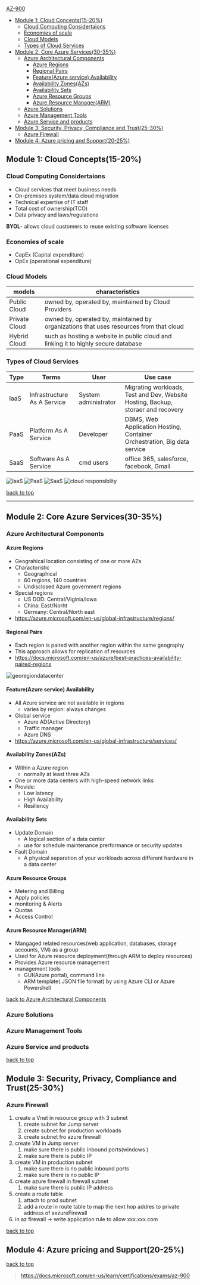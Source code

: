 [AZ-900](#top)

- [Module 1: Cloud Concepts(15-20%)](#module-1-cloud-concepts15-20)
  - [Cloud Computing Considertaions](#cloud-computing-considertaions)
  - [Economies of scale](#economies-of-scale)
  - [Cloud Models](#cloud-models)
  - [Types of Cloud Services](#types-of-cloud-services)
- [Module 2: Core Azure Services(30-35%)](#module-2-core-azure-services30-35)
  - [Azure Architectural Components](#azure-architectural-components)
    - [Azure Regions](#azure-regions)
    - [Regional Pairs](#regional-pairs)
    - [Feature(Azure service) Availability](#featureazure-service-availability)
    - [Availability Zones(AZs)](#availability-zonesazs)
    - [Availability Sets](#availability-sets)
    - [Azure Resource Groups](#azure-resource-groups)
    - [Azure Resource Manager(ARM)](#azure-resource-managerarm)
  - [Azure Solutions](#azure-solutions)
  - [Azure Management Tools](#azure-management-tools)
  - [Azure Service and products](#azure-service-and-products)
- [Module 3: Security, Privacy, Compliance and Trust(25-30%)](#module-3-security-privacy-compliance-and-trust25-30)
  - [Azure Firewall](#azure-firewall)
- [Module 4: Azure pricing and Support(20-25%)](#module-4-azure-pricing-and-support20-25)

## Module 1: Cloud Concepts(15-20%)

### Cloud Computing Considertaions

- Cloud services that meet business needs
- On-premises system/data cloud migration
- Technical expertise of IT staff
- Total cost of ownership(TCO)
- Data privacy and laws/regulations

**BYOL**- allows cloud customers to reuse existing software licenses

### Economies of scale

- CapEx (Capital expenditure)
- OpEx (operational expenditure)

### Cloud Models

models|characteristics
---|---
Public Cloud | owned by, operated by, maintained by Cloud Providers
Private Cloud | owned by, operated by, maintained by organizations that uses resources from that cloud
Hybrid Cloud | such as hosting a website in public cloud and linking it to highly secure database

### Types of Cloud Services

Type|Terms|User|Use case
---|---|---|---
IaaS|Infrastructure As A Service|System administrator|Migrating workloads, Test and Dev, Website Hosting, Backup, storaer and recovery
PaaS|Platform As A Service|	Developer|DBMS, Web Application Hosting, Container Orchestration, Big data service
SaaS|Software As A Service|	cmd users| office 365, salesforce, facebook, Gmail

![IaaS](https://github.com/honggzb/Study-General/blob/master/AWS/images/IaaS.png)
![PaaS](https://github.com/honggzb/Study-General/blob/master/AWS/images/PaaS.png)
![SaaS](https://github.com/honggzb/Study-General/blob/master/AWS/images/SaaS.png)
![cloud responsiblity](https://github.com/honggzb/Study-General/blob/master/AWS/images/cloud%20responsiblity.png)

[back to top](#top)

-------------------------------------------

## Module 2: Core Azure Services(30-35%)

### Azure Architectural Components

#### Azure Regions

- Geograhical location consisting of one or more AZs
- Charactoristic
  - Geographical
  - 60 regions, 140 countries
  - Undisclosed Azure government regions
- Special regions
  - US DOD: Central/Viginia/lowa
  - China:  East/Norht
  - Germany: Central/North east
- https://azure.microsoft.com/en-us/global-infrastructure/regions/

#### Regional Pairs

- Each region is paired with another region within the same geography
- This approach allows for replication of resources
- https://docs.microsoft.com/en-us/azure/best-practices-availability-paired-regions

![georegiondatacenter](https://github.com/honggzb/Study-General/blob/master/AWS/images/georegiondatacenter.png)

#### Feature(Azure service) Availability

- All Azure service are not available in regions
  - varies by region: always changes
- Global service
  - Azure AD(Active Directory)
  - Traffic manager
  - Azure DNS
- https://azure.microsoft.com/en-us/global-infrastructure/services/

#### Availability Zones(AZs)

- Within a Azure region
  - normally at least three AZs
- One or more data centers with high-speed network links
- Provide:
  - Low latency
  - High Availability
  - Resiliency

#### Availability Sets

- Update Domain
  - A logical section of a data center
  - use for schedule maintenance prerformance or security updates
- Fault Domain
  - A physical separation of your workloads across different hardware in a data center

#### Azure Resource Groups

- Metering and Billing
- Apply policies
- monitoring & Alerts
- Quotas
- Access Control

#### Azure Resource Manager(ARM)

- Mangaged related resources(web application, databases, storage accounts, VM) as a group
- Used for Azure resource deployment(through ARM to deploy resources)
- Provides Azure resource management
- management tools
  - GUI(Azure portal), command line
  - ARM template(.JSON file format) by using Azure CLI or Azure Powershell

[back to Azure Architectural Components](#azure-architectural-components)

### Azure Solutions

### Azure Management Tools

### Azure Service and products

[back to top](#top)

## Module 3: Security, Privacy, Compliance and Trust(25-30%)

### Azure Firewall

1. create a Vnet in resource group with 3 subnet
   1. create subnet for Jump server
   2. create subnet for production workloads
   3. create subnet fro azure firewall
2. create VM in Jump server
   1. make sure there is public inbound ports(windows )
   2. make sure there is public IP
3. create VM in production subnet
   1. make sure there is no public inbound ports
   2. make sure there is no public IP
4. create azure firewall in firewall subnet
   1. make sure there is public IP address
5. create a route table
   1. attach to prod subnet
   2. add a route in route table to map the next hop addres to private address of axzureFirewall
6. in az firewall -> write application rule to allow xxx.xxx.com

[back to top](#top)

## Module 4: Azure pricing and Support(20-25%)

[back to top](#top)

> https://docs.microsoft.com/en-us/learn/certifications/exams/az-900
